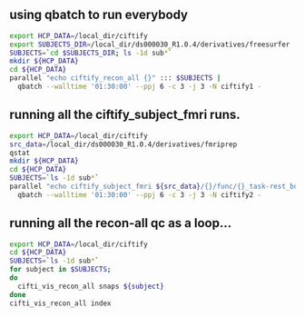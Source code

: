 ## using qbatch to run everybody


```sh
export HCP_DATA=/local_dir/ciftify
export SUBJECTS_DIR=/local_dir/ds000030_R1.0.4/derivatives/freesurfer
SUBJECTS=`cd $SUBJECTS_DIR; ls -1d sub*`
mkdir ${HCP_DATA}
cd ${HCP_DATA}
parallel "echo ciftify_recon_all {}" ::: $SUBJECTS |
  qbatch --walltime '01:30:00' --ppj 6 -c 3 -j 3 -N ciftify1 -
```

## running all the ciftify_subject_fmri runs.

```sh
export HCP_DATA=/local_dir/ciftify
src_data=/local_dir/ds000030_R1.0.4/derivatives/fmriprep
qstat
mkdir ${HCP_DATA}
cd ${HCP_DATA}
SUBJECTS=`ls -1d sub*`
parallel "echo ciftify_subject_fmri ${src_data}/{}/func/{}_task-rest_bold_space-T1w_preproc.nii.gz {} rest" ::: $SUBJECTS |
  qbatch --walltime '01:30:00' --ppj 6 -c 3 -j 3 -N ciftify2 -
```
## running all the recon-all qc as a loop...

```sh
export HCP_DATA=/local_dir/ciftify
cd ${HCP_DATA}
SUBJECTS=`ls -1d sub*`
for subject in $SUBJECTS;
do
  cifti_vis_recon_all snaps ${subject}
done
cifti_vis_recon_all index
```
